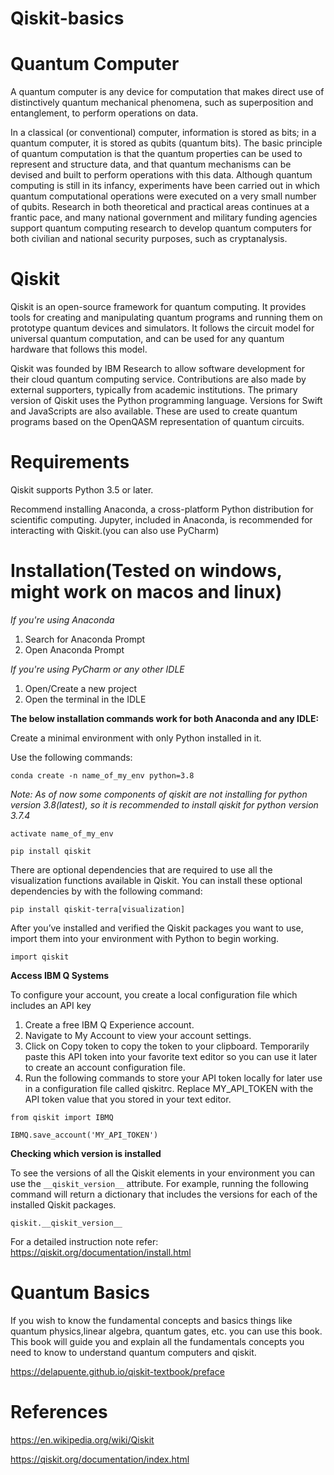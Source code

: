 # Qiskit-basics

# Quantum Computer
A quantum computer is any device for computation that makes direct use of distinctively quantum mechanical phenomena, such as superposition and entanglement, to perform operations on data.

In a classical (or conventional) computer, information is stored as bits; in a quantum computer, it is stored as qubits (quantum bits).
The basic principle of quantum computation is that the quantum properties can be used to represent and structure data, and that quantum mechanisms can be devised and built to perform operations with this data.
Although quantum computing is still in its infancy, experiments have been carried out in which quantum computational operations were executed on a very small number of qubits.
Research in both theoretical and practical areas continues at a frantic pace, and many national government and military funding agencies support quantum computing research to develop quantum computers for both civilian and national security purposes, such as cryptanalysis.

# Qiskit
Qiskit is an open-source framework for quantum computing. It provides tools for creating and manipulating quantum programs and running them on prototype quantum devices and simulators. It follows the circuit model for universal quantum computation, and can be used for any quantum hardware that follows this model.

Qiskit was founded by IBM Research to allow software development for their cloud quantum computing service. Contributions are also made by external supporters, typically from academic institutions. The primary version of Qiskit uses the Python programming language. Versions for Swift and JavaScripts are also available. These are used to create quantum programs based on the OpenQASM representation of quantum circuits.

# Requirements
Qiskit supports Python 3.5 or later.

Recommend installing Anaconda, a cross-platform Python distribution for scientific computing. Jupyter, included in Anaconda, is recommended for interacting with Qiskit.(you can also use PyCharm)

# Installation(Tested on windows, might work on macos and linux)
_If you're using Anaconda_

1. Search for Anaconda Prompt
2. Open Anaconda Prompt

_If you're using PyCharm or any other IDLE_

1. Open/Create a new project
2. Open the terminal in the IDLE 

**The below installation commands work for both Anaconda and any IDLE:**

Create a minimal environment with only Python installed in it.

Use the following commands:

`conda create -n name_of_my_env python=3.8`

_Note: As of now some components of qiskit are not installing for python version 3.8(latest), so it is recommended to install qiskit for python version 3.7.4_

`activate name_of_my_env`

`pip install qiskit`

There are optional dependencies that are required to use all the visualization functions available in Qiskit. You can install these optional dependencies by with the following command:

`pip install qiskit-terra[visualization]`

After you’ve installed and verified the Qiskit packages you want to use, import them into your environment with Python to begin working.

`import qiskit`

**Access IBM Q Systems**

To configure your account, you create a local configuration file which includes an API key

1. Create a free IBM Q Experience account.
2. Navigate to My Account to view your account settings.
3. Click on Copy token to copy the token to your clipboard. Temporarily paste this API token into your favorite text editor so you can use it later to create an account configuration file.
4. Run the following commands to store your API token locally for later use in a configuration file called qiskitrc. Replace MY_API_TOKEN with the API token value that you stored in your text editor.

`from qiskit import IBMQ`

`IBMQ.save_account('MY_API_TOKEN')`

**Checking which version is installed**

To see the versions of all the Qiskit elements in your environment you can use the `__qiskit_version__` attribute. For example, running the following command will return a dictionary that includes the versions for each of the installed Qiskit packages.

`qiskit.__qiskit_version__`

For a detailed instruction note refer: https://qiskit.org/documentation/install.html

# Quantum Basics

If you wish to know the fundamental concepts and basics things like quantum physics,linear algebra, quantum gates, etc. you can use this book. This book will guide you and explain all the fundamentals concepts you need to know to understand quantum computers and qiskit.

https://delapuente.github.io/qiskit-textbook/preface

# References 

https://en.wikipedia.org/wiki/Qiskit

https://qiskit.org/documentation/index.html
